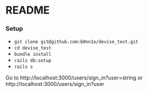 # README

### Setup
* `git clone git@github.com:b0nn1e/devise_test.git`
* `cd devise_test`
* `bundle install`
* `rails db:setup` 
* `rails s`

Go to http://localhost:3000/users/sign_in?user=string or  http://localhost:3000/users/sign_in?user
